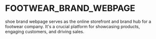 # FOOTWEAR_BRAND_WEBPAGE
  shoe brand webpage serves as the online storefront and brand hub for a footwear company. It's a crucial platform for showcasing products, engaging customers, and driving sales.
